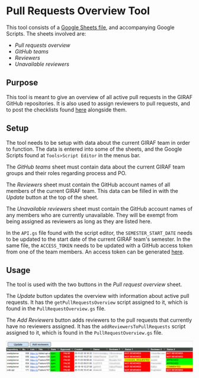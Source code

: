 # Pull Requests Overview Tool

This tool consists of a [Google Sheets file](https://docs.google.com/spreadsheets/d/1-sXJVpQ2t_tSH6aG8B6KGxP1lkA2jufn4xXiq2vq_og/edit?usp=sharing),
and accompanying Google Scripts. The sheets involved are:

- _Pull requests overview_
- _GitHub teams_
- _Reviewers_
- _Unavailable reviewers_

## Purpose

This tool is meant to give an overview of all active pull requests in the GIRAF
GitHub repositories.
It is also used to assign reviewers to pull requests, and to post the checklists
found [here](../../../Review_Checklists/2020E/index.md) alongside them.

## Setup

The tool needs to be setup with data about the current GIRAF team in order to function.
The data is entered into some of the sheets, and the Google Scripts found at
`Tools>Script Editor` in the menus bar.

The _GitHub teams_ sheet must contain data about the current GIRAF team groups
and their roles regarding process and PO.

The _Reviewers_ sheet must contain the GitHub account names of all members of the current GIRAF team.
This data can be filled in with the _Update_ button at the top of the sheet.

The _Unavailable reviewers_ sheet must contain the GitHub account names of any members
who are currently unavailable. They will be exempt from being assigned as reviewers
as long as they are listed here.

In the `API.gs` file found with the script editor, the `SEMESTER_START_DATE` needs
to be updated to the start date of the current GIRAF team's semester. In the same
file, the `ACCESS_TOKEN` needs to be updated with a GitHub access token from one
of the team members. An access token can be generated [here](https://github.com/settings/tokens).

## Usage

The tool is used with the two buttons in the _Pull request overview_ sheet.

The _Update_ button updates the overview with information about active pull requests. 
It has the `getPullRequestsOverview` script assigned to it, which is found in the
`PullRequestOverview.gs` file.

The _Add Reviewers_ button adds reviewers to the pull requests that currently have
no reviewers assigned. It has the `addReviewersToPullRequests` script assigned
to it, which is found in the `PullRequestOverview.gs` file.

![](../../resources/pull_request_overview.png "Pull Requests Overview")
